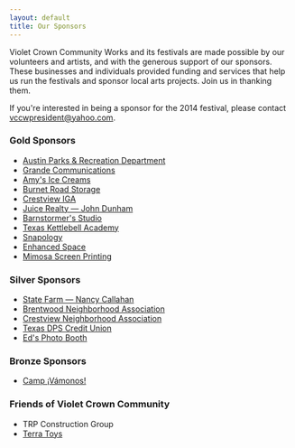 ```yaml
---
layout: default
title: Our Sponsors
---
```


Violet Crown Community Works and its festivals are made possible by our
volunteers and artists, and with the generous support of our sponsors. These
businesses and individuals provided funding and services that help us run the
festivals and sponsor local arts projects.  Join us in thanking them.

If you're interested in being a sponsor for the 2014 festival, please contact <vccwpresident@yahoo.com>.

### Gold Sponsors

* [Austin Parks & Recreation Department](http://www.austintexas.gov/department/parks-and-recreation)
* [Grande Communications](http://www.grandecom.com/)
* [Amy's Ice Creams](http://www.amysicecreams.com/)
* [Burnet Road Storage](http://www.burnetroadstorage.com/)
* [Crestview IGA](https://www.facebook.com/pages/Crestview-Minimax-IGA/102220176512681)
* [Juice Realty &mdash; John Dunham](http://www.johndunham.com/home.asp)
* [Barnstormer's Studio](http://www.barnstormersmusic.com/)
* [Texas Kettlebell Academy](http://www.txkettlebell.com/)
* [Snapology](http://www.snapology.com/)
* [Enhanced Space](http://www.enhancedspace.com/)
* [Mimosa Screen Printing](http://www.mimosascreenprinting.com/)

### Silver Sponsors

* [State Farm &mdash; Nancy Callahan](http://nancyjocallahan.com/)
* [Brentwood Neighborhood Association](http://brentwoodaustin.blogspot.com/)
* [Crestview Neighborhood Association](http://www.crestviewna.org/)
* [Texas DPS Credit Union](http://www.txdpscu.org/)
* [Ed's Photo Booth](http://www.edsphotobooth.com/)

### Bronze Sponsors

* [Camp ¡Vámonos!](http://www.campvamonos.com/)

### Friends of Violet Crown Community

* TRP Construction Group
* [Terra Toys](http://www.terratoys.com/)

